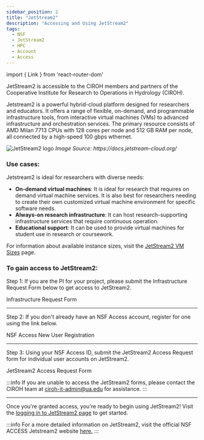 ```yaml
---
sidebar_position: 2
title: "JetStream2"
description: "Accessing and Using JetStream2"
tags:
  - NSF
  - JetStream2
  - HPC
  - Account
  - Access
---
```


import { Link } from 'react-router-dom'

JetStream2 is accessible to the CIROH members and partners of the Cooperative Institute for Research to Operations in Hydrology (CIROH).

Jetstream2 is a powerful hybrid-cloud platform designed for researchers and educators. It offers a range of flexible, on-demand, and programmable infrastructure tools, from interactive virtual machines (VMs) to advanced infrastructure and orchestration services. The primary resource consists of AMD Milan 7713 CPUs with 128 cores per node and 512 GB RAM per node, all connected by a high-speed 100 gbps wthernet.

<div className="col col--6">
        <img src="https://docs.jetstream-cloud.org/images/JS2-Logo-Transparent.png" alt="JetStream2 logo"/>
        <i>Image Source: <Link to="https://docs.jetstream-cloud.org/">https://docs.jetstream-cloud.org/</Link> </i>
</div>

### Use cases:

Jetstream2 is ideal for researchers with diverse needs:

- **On-demand virtual machines**: It is ideal for research that requires on demand virtual machine services. It is also best for researchers needing to create their own customized virtual machine environment for specific software needs.
- **Always-on research infrastructure**: It can host research-supporting infrastructure services that require continuous operation.
- **Educational support**: It can be used to provide virtual machines for student use in research or coursework.

For information about available instance sizes, visit the [JetStream2 VM Sizes](https://docs.jetstream-cloud.org/general/vmsizes/) page.


### To gain access to JetStream2:
Step 1: If you are the PI for your project, please submit the Infrastructure Request Form below to get access to JetStream2.

<Link class="button button--active button--primary" to="https://github.com/CIROH-UA/NGIAB-CloudInfra/issues/new?assignees=&labels=on-prem&projects=&template=onprem-request.md&title="> Infrastructure Request Form</Link>

---

Step 2: If you don't already have an NSF Access account, register for one using the link below.

<Link class="button button--active button--primary" to="https://forms.office.com/r/ERyKyHbdaC"> NSF Access New User Registration</Link>

---

Step 3: Using your NSF Access ID, submit the JetStream2 Access Request form for individual user accounts on JetStream2.

<Link class="button button--active button--primary" to="https://forms.office.com/r/ERyKyHbdaC"> JetStream2 Access Request Form</Link>

:::info
If you are unable to access the JetStream2 forms, please contact the CIROH team at ciroh-it-admin@ua.edu for assistance.
:::

---

Once you're granted access, you're ready to begin using JetStream2! Visit the [logging in to JetStream2 page](https://docs.jetstream-cloud.org/getting-started/login/) to get started.

:::info
For a more detailed information on JetStream2, visit the official NSF ACCESS Jetstream2 website [here.](https://docs.jetstream-cloud.org/)
:::
